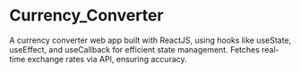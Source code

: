 # Currency_Converter
A currency converter web app built with ReactJS, using hooks like useState, useEffect, and useCallback for efficient state management. Fetches real-time exchange rates via API, ensuring accuracy. 
